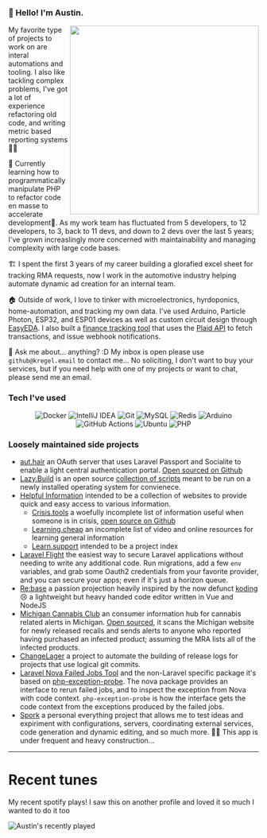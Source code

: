 ### 👋 Hello! I'm Austin.

<img align='right'  src="https://github-readme-stats.vercel.app/api?username=austinkregel&show_icons=true&theme=dark" width="380">

My favorite type of projects to work on are interal automations and tooling. I also like tackling complex problems, I've got a lot of experience refactoring old code, and writing metric based reporting systems 📓👀

🌱 Currently learning how to programmatically manipulate PHP to refactor code en masse to accelerate development👀. As my work team has fluctuated from 5 developers, to 12 developers, to 3, back to 11 devs, and down to 2 devs over the last 5 years; I've grown increaslingly more concerned with maintainability and managing complexity with large code bases.

🏗️ I spent the first 3 years of my career building a glorafied excel sheet for tracking RMA requests, now I work in the automotive industry helping automate dynamic ad creation for an internal team.

🏠 Outside of work, I love to tinker with microelectronics, hyrdoponics, home-automation, and tracking my own data. I've used Arduino, Particle Photon, ESP32, and ESP01 devices as well as custom circuit design through [EasyEDA](https://easyeda.com/). I also built a [finance tracking tool](https://github.com/austinkregel/finance) that uses the [Plaid API](https://plaid.com/) to fetch transactions, and issue webhook notifications.

💬 Ask me about... anything? :D My inbox is open please use `github@kregel.email` to contact me... No soliciting, I don't want to buy your services, but if you need help with one of my projects or want to chat, please send me an email.

### Tech I've used
<p align="center">
  <img alt="Docker" src="https://img.shields.io/badge/-Docker-46a2f1?style=flat-square&logo=docker&logoColor=white" />
  <img alt="IntelliJ IDEA" src="https://img.shields.io/badge/-IntelliJ%20IDEA-000?style=flat-square&logo=intellij%20idea" />
  <img alt="Git" src="https://img.shields.io/badge/-Git-F05032?style=flat-square&logo=git&logoColor=white" />
  <img alt="MySQL" src="https://img.shields.io/badge/-MySQL-4479A1?style=flat-square&logo=mysql&logoColor=white" />
  <img alt="Redis" src="https://img.shields.io/badge/-Redis-DC382D?style=flat-square&logo=redis&logoColor=white" />
  <img alt="Arduino" src="https://img.shields.io/badge/-Arduino-00979D?style=flat-square&logo=arduino&logoColor=white" />
  <img alt="GitHub Actions" src="https://img.shields.io/badge/-Github_Actions-2088FF?style=flat-square&logo=github-actions&logoColor=white" />
  <img alt="Ubuntu" src="https://img.shields.io/badge/-Ubuntu-F05032?style=flat-square&logo=ubuntu&logoColor=white" />
  <img alt="PHP" src="https://img.shields.io/badge/-PHP-8892BF?style=flat-square&logo=php&logoColor=white" />
</p>

### Loosely maintained side projects
 - [aut.hair](https://aut.hair) an OAuth server that uses Laravel Passport and Socialite to enable a light central authentication portal. [Open sourced on Github](https://github.com/austinkregel/aut.hair)
 - [Lazy.Build](https://lazy.build) is an open source [collection of scripts](https://github.com/Lazy-Build/scripts) meant to be run on a newly installed operating system for convienece.
 - [Helpful Information](https://github.com/helpful-information) intended to be a collection of websites to provide quick and easy access to various information.
   - [Crisis.tools](https://crisis.tools) a woefully incomplete list of information useful when someone is in crisis, [open source on Github](https://github.com/helpful-information/crisis.tools)
   - [Learning.cheap](https://learning.cheap) an incomplete list of video and online resources for learning general information
   - [Learn.support](https://learn.support) intended to be a project index
 - [Laravel Flight](https://github.com/austinkregel/laravel-flight) the easiest way to secure Laravel applications without needing to write any additional code. Run migrations, add a few `env` variables, and grab some Oauth2 credentials from your favorite provider, and you can secure your apps; even if it's just a horizon queue.
 - [Re:base](https://github.com/austinkregel/re-base) a passion projection heavily inspired by the now defunct [koding](https://www.koding.com/) 😢 a lightweight but heavy handed code editor written in Vue and NodeJS
 - [Michigan Cannabis Club](https://michigancannabis.club) an consumer information hub for cannabis related alerts in Michigan. [Open sourced](https://github.com/austinkregel/cannabis-consumer-information), it scans the Michigan website for newly released recalls and sends alerts to anyone who reported having purchased an infected product; assuming the MRA lists all of the infected products.
 - [ChangeLager](https://github.com/austinkregel/changelager) a project to automate the building of release logs for projects that use logical git commits.
 - [Laravel Nova Failed Jobs Tool](https://github.com/austinkregel/nova-failed-jobs-tool) and the non-Laravel specific package it's based on [php-exception-probe](https://github.com/austinkregel/php-exception-probe). The nova package provides an interface to rerun failed jobs, and to inspect the exception from Nova with code context. `php-exception-probe` is how the interface gets the code context from the exceptions produced by the failed jobs.
 - [Spork](https://github.com/austinkregel/spork) a personal everything project that allows me to test ideas and expiriment with configurations, servers, coordinating external services, code generation and dynamic editing, and so much more. 🚧🔨 This app is under frequent and heavy construction...

----
# Recent tunes
My recent spotify plays! I saw this on another profile and loved it so much I wanted to do it too

![Austin's recently played](https://spotify-recently-played-readme.vercel.app/api?user=mgnarzmmmv5zmvd5aexss8403&unique={true|1|on|yes})

